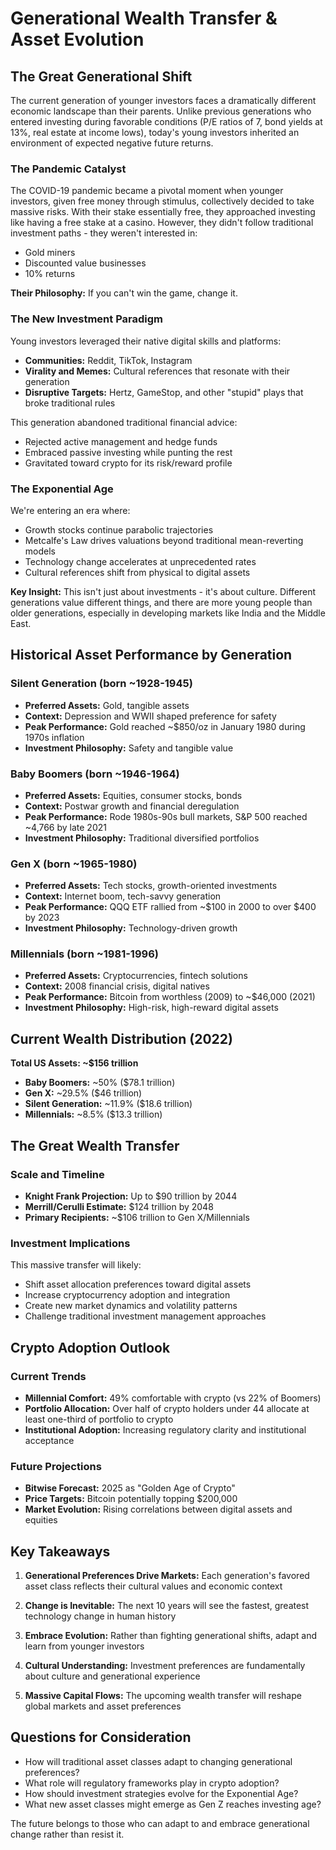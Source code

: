 # Generational Wealth Transfer & Asset Evolution

## The Great Generational Shift

The current generation of younger investors faces a dramatically different economic landscape than their parents. Unlike previous generations who entered investing during favorable conditions (P/E ratios of 7, bond yields at 13%, real estate at income lows), today's young investors inherited an environment of expected negative future returns.

### The Pandemic Catalyst

The COVID-19 pandemic became a pivotal moment when younger investors, given free money through stimulus, collectively decided to take massive risks. With their stake essentially free, they approached investing like having a free stake at a casino. However, they didn't follow traditional investment paths - they weren't interested in:
- Gold miners
- Discounted value businesses  
- 10% returns

**Their Philosophy:** If you can't win the game, change it.

### The New Investment Paradigm

Young investors leveraged their native digital skills and platforms:
- **Communities:** Reddit, TikTok, Instagram
- **Virality and Memes:** Cultural references that resonate with their generation
- **Disruptive Targets:** Hertz, GameStop, and other "stupid" plays that broke traditional rules

This generation abandoned traditional financial advice:
- Rejected active management and hedge funds
- Embraced passive investing while punting the rest
- Gravitated toward crypto for its risk/reward profile

### The Exponential Age

We're entering an era where:
- Growth stocks continue parabolic trajectories
- Metcalfe's Law drives valuations beyond traditional mean-reverting models
- Technology change accelerates at unprecedented rates
- Cultural references shift from physical to digital assets

**Key Insight:** This isn't just about investments - it's about culture. Different generations value different things, and there are more young people than older generations, especially in developing markets like India and the Middle East.

## Historical Asset Performance by Generation

### Silent Generation (born ~1928-1945)
- **Preferred Assets:** Gold, tangible assets
- **Context:** Depression and WWII shaped preference for safety
- **Peak Performance:** Gold reached ~$850/oz in January 1980 during 1970s inflation
- **Investment Philosophy:** Safety and tangible value

### Baby Boomers (born ~1946-1964)  
- **Preferred Assets:** Equities, consumer stocks, bonds
- **Context:** Postwar growth and financial deregulation
- **Peak Performance:** Rode 1980s-90s bull markets, S&P 500 reached ~4,766 by late 2021
- **Investment Philosophy:** Traditional diversified portfolios

### Gen X (born ~1965-1980)
- **Preferred Assets:** Tech stocks, growth-oriented investments
- **Context:** Internet boom, tech-savvy generation
- **Peak Performance:** QQQ ETF rallied from ~$100 in 2000 to over $400 by 2023
- **Investment Philosophy:** Technology-driven growth

### Millennials (born ~1981-1996)
- **Preferred Assets:** Cryptocurrencies, fintech solutions
- **Context:** 2008 financial crisis, digital natives
- **Peak Performance:** Bitcoin from worthless (2009) to ~$46,000 (2021)
- **Investment Philosophy:** High-risk, high-reward digital assets

## Current Wealth Distribution (2022)

**Total US Assets: ~$156 trillion**

- **Baby Boomers:** ~50% ($78.1 trillion)
- **Gen X:** ~29.5% ($46 trillion)  
- **Silent Generation:** ~11.9% ($18.6 trillion)
- **Millennials:** ~8.5% ($13.3 trillion)

## The Great Wealth Transfer

### Scale and Timeline
- **Knight Frank Projection:** Up to $90 trillion by 2044
- **Merrill/Cerulli Estimate:** $124 trillion by 2048
- **Primary Recipients:** ~$106 trillion to Gen X/Millennials

### Investment Implications
This massive transfer will likely:
- Shift asset allocation preferences toward digital assets
- Increase cryptocurrency adoption and integration
- Create new market dynamics and volatility patterns
- Challenge traditional investment management approaches

## Crypto Adoption Outlook

### Current Trends
- **Millennial Comfort:** 49% comfortable with crypto (vs 22% of Boomers)
- **Portfolio Allocation:** Over half of crypto holders under 44 allocate at least one-third of portfolio to crypto
- **Institutional Adoption:** Increasing regulatory clarity and institutional acceptance

### Future Projections
- **Bitwise Forecast:** 2025 as "Golden Age of Crypto"
- **Price Targets:** Bitcoin potentially topping $200,000
- **Market Evolution:** Rising correlations between digital assets and equities

## Key Takeaways

1. **Generational Preferences Drive Markets:** Each generation's favored asset class reflects their cultural values and economic context

2. **Change is Inevitable:** The next 10 years will see the fastest, greatest technology change in human history

3. **Embrace Evolution:** Rather than fighting generational shifts, adapt and learn from younger investors

4. **Cultural Understanding:** Investment preferences are fundamentally about culture and generational experience

5. **Massive Capital Flows:** The upcoming wealth transfer will reshape global markets and asset preferences

## Questions for Consideration

- How will traditional asset classes adapt to changing generational preferences?
- What role will regulatory frameworks play in crypto adoption?
- How should investment strategies evolve for the Exponential Age?
- What new asset classes might emerge as Gen Z reaches investing age?

The future belongs to those who can adapt to and embrace generational change rather than resist it. 